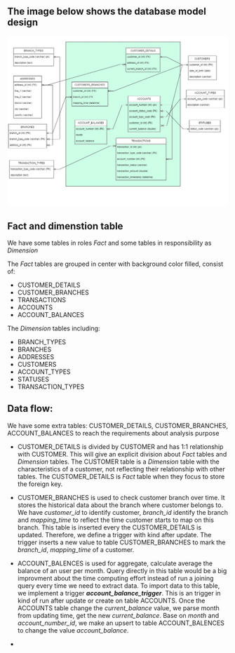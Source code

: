 ## The image below shows the database model design


![Model design](home_credit_model_design.jpg "Model design")


## Fact and dimenstion table
We have some tables in roles *Fact* and some tables in responsibility as *Dimension*

The *Fact* tables are grouped in center with background color filled, consist of:
- CUSTOMER_DETAILS
- CUSTOMER_BRANCHES
- TRANSACTIONS
- ACCOUNTS
- ACCOUNT_BALANCES

The *Dimension* tables including:
- BRANCH_TYPES
- BRANCHES
- ADDRESSES
- CUSTOMERS
- ACCOUNT_TYPES
- STATUSES
- TRANSACTION_TYPES


## Data flow:
We have some extra tables: CUSTOMER_DETAILS, CUSTOMER_BRANCHES, ACCOUNT_BALANCES to reach the requirements about analysis purpose
- CUSTOMER_DETAILS is divided by CUSTOMER and has 1:1 relationship with CUSTOMER. This will give an explicit division about *Fact* tables and *Dimension* tables. The CUSTOMER table is a *Dimension* table with the characteristics of a customer, not reflecting their relationship with other tables. The CUSTOMER_DETAILS is *Fact* table when they focus to store the foreign key.

- CUSTOMER_BRANCHES is used to check customer branch over time. It stores the historical data about the branch where customer belongs to. We have *customer_id* to identify customer, *branch_id* identify the branch and *mapping_time* to reflect the time customer starts to map on this branch. This table is inserted every the CUSTOMER_DETAILS is updated. Therefore, we define a trigger with kind after update. The trigger inserts a new value to table CUSTOMER_BRANCHES to mark the *branch_id*, *mapping_time* of a customer.

- ACCOUNT_BALENCES is used for aggregate, calculate average the balance of an user per month. Query directly in this table would be a big improvment about the time computing effort instead of run a joining query every time we need to extract data. To import data to this table, we implement a trigger ***account_balance_trigger***. This is an trigger in kind of run after update or create on table ACCOUNTS. Once the ACCOUNTS table change the *current_balance* value, we parse month from updating time, get the new *current_balance*. Base on *month* and *account_number_id*, we make an upsert to table ACCOUNT_BALENCES to change the value *account_balance*.

- 
